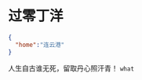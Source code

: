 <!-- TITLE: 测试哈哈哈哈 -->
<!-- SUBTITLE: A quick summary of 测试哈哈哈哈 -->

# 过零丁洋
```json
{
  "home":"连云港"
}
```

人生自古谁无死，留取丹心照汗青！
`what`